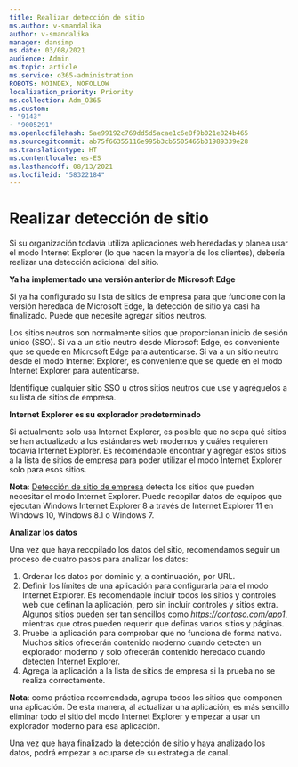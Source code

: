 ```yaml
---
title: Realizar detección de sitio
ms.author: v-smandalika
author: v-smandalika
manager: dansimp
ms.date: 03/08/2021
audience: Admin
ms.topic: article
ms.service: o365-administration
ROBOTS: NOINDEX, NOFOLLOW
localization_priority: Priority
ms.collection: Adm_O365
ms.custom:
- "9143"
- "9005291"
ms.openlocfilehash: 5ae99192c769dd5d5acae1c6e8f9b021e824b465
ms.sourcegitcommit: ab75f66355116e995b3cb5505465b31989339e28
ms.translationtype: HT
ms.contentlocale: es-ES
ms.lasthandoff: 08/13/2021
ms.locfileid: "58322184"
---
```

# <a name="do-site-discovery"></a>Realizar detección de sitio

Si su organización todavía utiliza aplicaciones web heredadas y planea usar el modo Internet Explorer (lo que hacen la mayoría de los clientes), debería realizar una detección adicional del sitio.

**Ya ha implementado una versión anterior de Microsoft Edge**

Si ya ha configurado su lista de sitios de empresa para que funcione con la versión heredada de Microsoft Edge, la detección de sitio ya casi ha finalizado. Puede que necesite agregar sitios neutros.

Los sitios neutros son normalmente sitios que proporcionan inicio de sesión único (SSO). Si va a un sitio neutro desde Microsoft Edge, es conveniente que se quede en Microsoft Edge para autenticarse. Si va a un sitio neutro desde el modo Internet Explorer, es conveniente que se quede en el modo Internet Explorer para autenticarse.

Identifique cualquier sitio SSO u otros sitios neutros que use y agréguelos a su lista de sitios de empresa.

**Internet Explorer es su explorador predeterminado**

Si actualmente solo usa Internet Explorer, es posible que no sepa qué sitios se han actualizado a los estándares web modernos y cuáles requieren todavía Internet Explorer. Es recomendable encontrar y agregar estos sitios a la lista de sitios de empresa para poder utilizar el modo Internet Explorer solo para esos sitios.

**Nota**: [Detección de sitio de empresa](https://docs.microsoft.com/internet-explorer/ie11-deploy-guide/collect-data-using-enterprise-site-discovery) detecta los sitios que pueden necesitar el modo Internet Explorer. Puede recopilar datos de equipos que ejecutan Windows Internet Explorer 8 a través de Internet Explorer 11 en Windows 10, Windows 8.1 o Windows 7.

**Analizar los datos**

Una vez que haya recopilado los datos del sitio, recomendamos seguir un proceso de cuatro pasos para analizar los datos:
1. Ordenar los datos por dominio y, a continuación, por URL.
2. Definir los límites de una aplicación para configurarla para el modo Internet Explorer. Es recomendable incluir todos los sitios y controles web que definan la aplicación, pero sin incluir controles y sitios extra. Algunos sitios pueden ser tan sencillos como *https://contoso.com/app1*, mientras que otros pueden requerir que definas varios sitios y páginas.
3. Pruebe la aplicación para comprobar que no funciona de forma nativa. Muchos sitios ofrecerán contenido moderno cuando detecten un explorador moderno y solo ofrecerán contenido heredado cuando detecten Internet Explorer.
4. Agrega la aplicación a la lista de sitios de empresa si la prueba no se realiza correctamente.

**Nota**: como práctica recomendada, agrupa todos los sitios que componen una aplicación. De esta manera, al actualizar una aplicación, es más sencillo eliminar todo el sitio del modo Internet Explorer y empezar a usar un explorador moderno para esa aplicación.

Una vez que haya finalizado la detección de sitio y haya analizado los datos, podrá empezar a ocuparse de su estrategia de canal.

